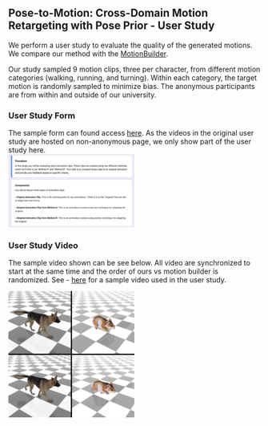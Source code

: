 ## Pose-to-Motion: Cross-Domain Motion Retargeting with Pose Prior - User Study

We perform a user study to evaluate the quality of the generated motions. We compare our method with the [MotionBuilder](https://www.autodesk.com/products/motionbuilder/overview?term=1-YEAR&tab=subscription).


Our study sampled 9 motion clips, three per character,  from different motion categories (walking, running, and turning). Within each category, the target motion is randomly sampled to minimize bias. The anonymous participants are from within and outside of our university. 


### User Study Form
The sample form can found access [here](https://forms.gle/u2WNyWgoF2sPcGS4A). As the videos in the original user study are hosted on non-anonymous page, we only show part of the user study here. \
<img src='user_study_intro.png' width="50%">

### User Study Video
The sample video shown can be see below. All video are synchronized to start at the same time and the order of ours vs motion builder is randomized.
See - [here](https://github.com/github-anonymous-submission/pose2motion_submission/blob/main/user_study/user_study_sample.mp4) for a sample video used in the user study.
<!-- include video -->
<img src='user_study_example.png' width="50%">
<!-- <video width="50%" height="50%" controls>
  <source src="user_study_sample.mp4" type="video/mp4">
</video> -->
